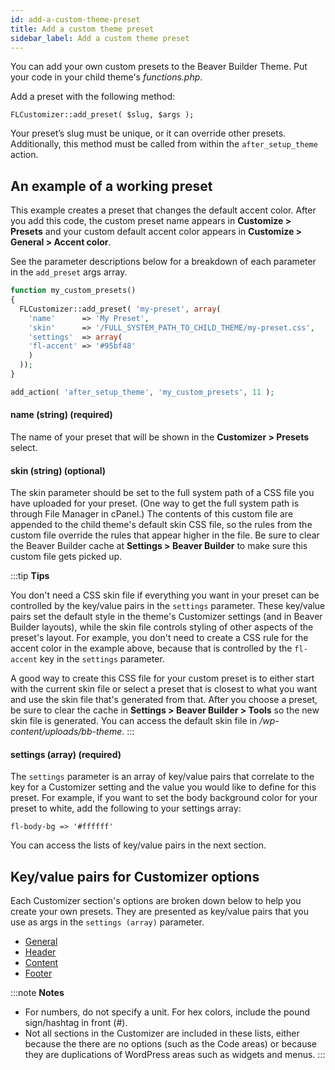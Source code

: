```yaml
---
id: add-a-custom-theme-preset
title: Add a custom theme preset
sidebar_label: Add a custom theme preset
---
```


You can add your own custom presets to the Beaver Builder Theme. Put your code in your child theme's _functions.php_.

Add a preset with the following method:

```
FLCustomizer::add_preset( $slug, $args );
```

Your preset’s slug must be unique, or it can override other presets. Additionally, this method must be called from within the `after_setup_theme` action.

## An example of a working preset

This example creates a preset that changes the default accent color. After you add this code, the custom preset name appears in **Customize > Presets** and your custom default accent color appears in **Customize > General > Accent color**.

See the parameter descriptions below for a breakdown of each parameter in the `add_preset` args array.

```php
function my_custom_presets() 
{
  FLCustomizer::add_preset( 'my-preset', array(
    'name'      => 'My Preset',
    'skin'      => '/FULL_SYSTEM_PATH_TO_CHILD_THEME/my-preset.css',
    'settings'  => array(
    'fl-accent' => '#95bf48'
    )
  ));
}

add_action( 'after_setup_theme', 'my_custom_presets', 11 );
```

#### name (string) (required)

The name of your preset that will be shown in the **Customizer > Presets** select.

#### skin (string) (optional)

The skin parameter should be set to the full system path of a CSS file you have uploaded for your preset. (One way to get the full system path is through File Manager in cPanel.) The contents of this custom file are appended to the child theme's default skin CSS file, so the rules from the custom file override the rules that appear higher in the file. Be sure to clear the Beaver Builder cache at **Settings > Beaver Builder** to make sure this custom file gets picked up.

:::tip **Tips**

You don't need a CSS skin file if everything you want in your preset can be controlled by the key/value pairs in the `settings` parameter. These key/value pairs set the default style in the theme's Customizer settings (and in Beaver Builder layouts), while the skin file controls styling of other aspects of the preset's layout. For example, you don't need to create a CSS rule for the accent color in the example above, because that is controlled by the `fl-accent` key in the `settings` parameter.

A good way to create this CSS file for your custom preset is to either start with the current skin file or select a preset that is closest to what you want and use the skin file that's generated from that. After you choose a preset, be sure to clear the cache in **Settings > Beaver Builder > Tools** so the new skin file is generated. You can access the default skin file in */wp-content/uploads/bb-theme*.
:::

#### settings (array) (required)

The `settings` parameter is an array of key/value pairs that correlate to the key for a Customizer setting and the value you would like to define for this preset. For example, if you want to set the body background color for your preset to white, add the following to your settings array:

    fl-body-bg => '#ffffff'

You can access the lists of key/value pairs in the next section.

## Key/value pairs for Customizer options

Each Customizer section's options are broken down below to help you create your own presets. They are presented as key/value pairs that you use as args in the `settings (array)` parameter.

  * [General](/bb-theme/developer/custom-theme-preset/add-theme-preset-general-tab-options.md)
  * [Header](/bb-theme/developer/custom-theme-preset/add-theme-preset-header-tab-options.md)
  * [Content](/bb-theme/developer/custom-theme-preset/add-theme-preset-content-tab-options.md)
  * [Footer](/bb-theme/developer/custom-theme-preset/add-theme-preset-footer-tab-options.md)

:::note **Notes**
  * For numbers, do not specify a unit. For hex colors, include the pound sign/hashtag in front (#).
  * Not all sections in the Customizer are included in these lists, either because the there are no options (such as the Code areas) or because they are duplications of WordPress areas such as widgets and menus.
:::
